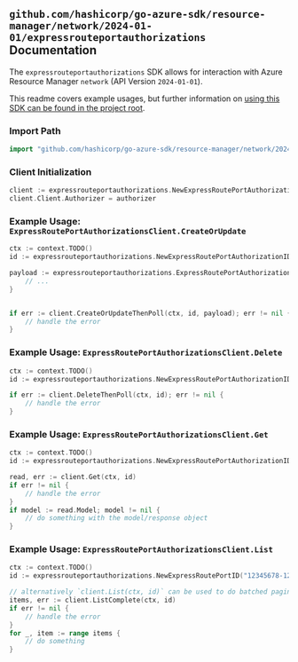 
## `github.com/hashicorp/go-azure-sdk/resource-manager/network/2024-01-01/expressrouteportauthorizations` Documentation

The `expressrouteportauthorizations` SDK allows for interaction with Azure Resource Manager `network` (API Version `2024-01-01`).

This readme covers example usages, but further information on [using this SDK can be found in the project root](https://github.com/hashicorp/go-azure-sdk/tree/main/docs).

### Import Path

```go
import "github.com/hashicorp/go-azure-sdk/resource-manager/network/2024-01-01/expressrouteportauthorizations"
```


### Client Initialization

```go
client := expressrouteportauthorizations.NewExpressRoutePortAuthorizationsClientWithBaseURI("https://management.azure.com")
client.Client.Authorizer = authorizer
```


### Example Usage: `ExpressRoutePortAuthorizationsClient.CreateOrUpdate`

```go
ctx := context.TODO()
id := expressrouteportauthorizations.NewExpressRoutePortAuthorizationID("12345678-1234-9876-4563-123456789012", "example-resource-group", "expressRoutePortValue", "authorizationValue")

payload := expressrouteportauthorizations.ExpressRoutePortAuthorization{
	// ...
}


if err := client.CreateOrUpdateThenPoll(ctx, id, payload); err != nil {
	// handle the error
}
```


### Example Usage: `ExpressRoutePortAuthorizationsClient.Delete`

```go
ctx := context.TODO()
id := expressrouteportauthorizations.NewExpressRoutePortAuthorizationID("12345678-1234-9876-4563-123456789012", "example-resource-group", "expressRoutePortValue", "authorizationValue")

if err := client.DeleteThenPoll(ctx, id); err != nil {
	// handle the error
}
```


### Example Usage: `ExpressRoutePortAuthorizationsClient.Get`

```go
ctx := context.TODO()
id := expressrouteportauthorizations.NewExpressRoutePortAuthorizationID("12345678-1234-9876-4563-123456789012", "example-resource-group", "expressRoutePortValue", "authorizationValue")

read, err := client.Get(ctx, id)
if err != nil {
	// handle the error
}
if model := read.Model; model != nil {
	// do something with the model/response object
}
```


### Example Usage: `ExpressRoutePortAuthorizationsClient.List`

```go
ctx := context.TODO()
id := expressrouteportauthorizations.NewExpressRoutePortID("12345678-1234-9876-4563-123456789012", "example-resource-group", "expressRoutePortValue")

// alternatively `client.List(ctx, id)` can be used to do batched pagination
items, err := client.ListComplete(ctx, id)
if err != nil {
	// handle the error
}
for _, item := range items {
	// do something
}
```
